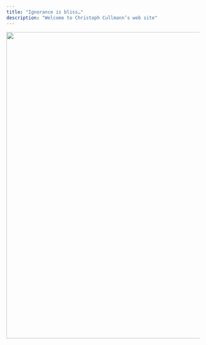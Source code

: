 ```yaml
---
title: "Ignorance is bliss…"
description: "Welcome to Christoph Cullmann’s web site"
---
```


<center><img class="rounded-md" width=800 src="/images/landing-page.webp"></center>
